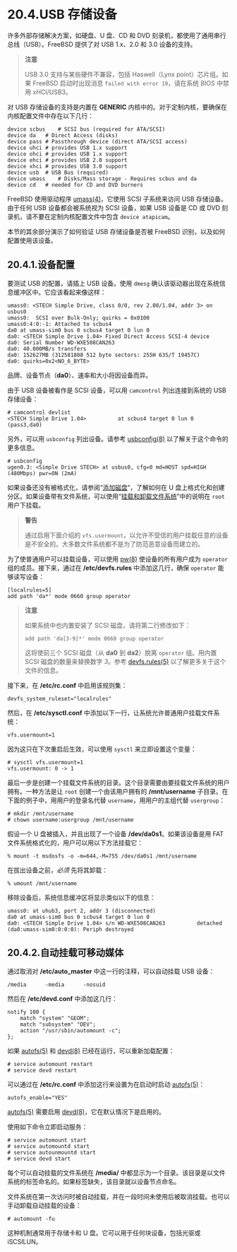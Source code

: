 # 20.4.USB 存储设备

许多外部存储解决方案，如硬盘、U 盘、CD 和 DVD 刻录机，都使用了通用串行总线（USB）。FreeBSD 提供了对 USB 1.x、2.0 和 3.0 设备的支持。

> **注意**
>
> USB 3.0 支持与某些硬件不兼容，包括 Haswell（Lynx point）芯片组。如果 FreeBSD 启动时出现消息 `failed with error 19`，请在系统 BIOS 中禁用 xHCI/USB3。

对 USB 存储设备的支持是内置在 **GENERIC** 内核中的。对于定制内核，要确保在内核配置文件中存在以下几行：

```
device scbus	# SCSI bus (required for ATA/SCSI)
device da	# Direct Access (disks)
device pass	# Passthrough device (direct ATA/SCSI access)
device uhci	# provides USB 1.x support
device ohci	# provides USB 1.x support
device ehci	# provides USB 2.0 support
device xhci	# provides USB 3.0 support
device usb	# USB Bus (required)
device umass	# Disks/Mass storage - Requires scbus and da
device cd	# needed for CD and DVD burners
```

FreeBSD 使用驱动程序 [umass(4)](https://www.freebsd.org/cgi/man.cgi?query=umass&sektion=4&format=html)，它使用 SCSI 子系统来访问 USB 存储设备。由于任何 USB 设备都会被系统视为 SCSI 设备，如果 USB 设备是 CD 或 DVD 刻录机，请不要在定制内核配置文件中包含 `device atapicam`。

本节的其余部分演示了如何验证 USB 存储设备是否被 FreeBSD 识别，以及如何配置使用该设备。

## 20.4.1.设备配置

要测试 USB 的配置，请插上 USB 设备。使用 `dmesg` 确认该驱动器出现在系统信息缓冲区中。它应该看起来像这样：

```
umass0: <STECH Simple Drive, class 0/0, rev 2.00/1.04, addr 3> on usbus0
umass0:  SCSI over Bulk-Only; quirks = 0x0100
umass0:4:0:-1: Attached to scbus4
da0 at umass-sim0 bus 0 scbus4 target 0 lun 0
da0: <STECH Simple Drive 1.04> Fixed Direct Access SCSI-4 device
da0: Serial Number WD-WXE508CAN263
da0: 40.000MB/s transfers
da0: 152627MB (312581808 512 byte sectors: 255H 63S/T 19457C)
da0: quirks=0x2<NO_6_BYTE>
```

品牌、设备节点（**da0**）、速率和大小将因设备而异。

由于 USB 设备被看作是 SCSI 设备，可以用 `camcontrol` 列出连接到系统的 USB 存储设备：

```
# camcontrol devlist
<STECH Simple Drive 1.04>          at scbus4 target 0 lun 0 (pass3,da0)
```

另外，可以用 `usbconfig` 列出设备。请参考 [usbconfig(8)](https://www.freebsd.org/cgi/man.cgi?query=usbconfig&sektion=8&format=html) 以了解关于这个命令的更多信息。

```
# usbconfig
ugen0.3: <Simple Drive STECH> at usbus0, cfg=0 md=HOST spd=HIGH (480Mbps) pwr=ON (2mA)
```

如果设备还没有被格式化，请参阅“[添加磁盘](https://docs.freebsd.org/en/books/handbook/disks/#disks-adding)”，了解如何在 U 盘上格式化和创建分区。如果设备带有文件系统，可以使用“[挂载和卸载文件系统](https://docs.freebsd.org/en/books/handbook/basics/index.html#mount-unmount)”中的说明在 `root` 用户下挂载。

> **警告**
>
> 通过启用下面介绍的 `vfs.usermount`，以允许不受信的用户挂载任意的设备是不安全的。大多数文件系统都不是为了防范恶意设备而建立的。

为了使普通用户可以挂载设备，可以使用 [pw(8)](https://www.freebsd.org/cgi/man.cgi?query=pw&sektion=8&format=html) 使设备的所有用户成为 `operator` 组的成员。接下来，通过在 **/etc/devfs.rules** 中添加这几行，确保 `operator` 能够读写设备：

```
[localrules=5]
add path 'da*' mode 0660 group operator
```

> **注意**
>
> 如果系统中也内置安装了 SCSI 磁盘，请将第二行修改如下：
>
> ```
> add path 'da[3-9]*' mode 0660 group operator
> ```
>
> 这将使前三个 SCSI 磁盘（从 **da0** 到 **da2**）脱离 `operator` 组。用内置 SCSI 磁盘的数量来替换数字 _3_。参考 [devfs.rules(5)](https://www.freebsd.org/cgi/man.cgi?query=devfs.rules&sektion=5&format=html) 以了解更多关于这个文件的信息。

接下来，在 **/etc/rc.conf** 中启用该规则集：

```
devfs_system_ruleset="localrules"
```

然后，在 **/etc/sysctl.conf** 中添加以下一行，让系统允许普通用户挂载文件系统：

```
vfs.usermount=1
```

因为这只在下次重启后生效，可以使用 `sysctl` 来立即设置这个变量：

```
# sysctl vfs.usermount=1
vfs.usermount: 0 -> 1
```

最后一步是创建一个挂载文件系统的目录。这个目录需要由要挂载文件系统的用户拥有。一种方法是让 `root` 创建一个由该用户拥有的 **/mnt/username** 子目录。在下面的例子中，用用户的登录名代替 `username`，用用户的主组代替 `usergroup`：

```
# mkdir /mnt/username
# chown username:usergroup /mnt/username
```

假设一个 U 盘被插入，并且出现了一个设备 **/dev/da0s1**。如果该设备是用 FAT 文件系统格式化的，用户可以用以下方法挂载它：

```
% mount -t msdosfs -o -m=644,-M=755 /dev/da0s1 /mnt/username
```

在拔出设备之前，_必须_ 先将其卸载：

```
% umount /mnt/username
```

移除设备后，系统信息缓冲区将显示类似以下的信息：

```
umass0: at uhub3, port 2, addr 3 (disconnected)
da0 at umass-sim0 bus 0 scbus4 target 0 lun 0
da0: <STECH Simple Drive 1.04> s/n WD-WXE508CAN263          detached
(da0:umass-sim0:0:0:0): Periph destroyed
```

## 20.4.2.自动挂载可移动媒体

通过取消对 **/etc/auto_master** 中这一行的注释，可以自动挂载 USB 设备：

```
/media		-media		-nosuid
```

然后在 **/etc/devd.conf** 中添加这几行：

```
notify 100 {
	match "system" "GEOM";
	match "subsystem" "DEV";
	action "/usr/sbin/automount -c";
};
```

如果 [autofs(5)](https://www.freebsd.org/cgi/man.cgi?query=autofs&sektion=5&format=html) 和 [devd(8)](https://www.freebsd.org/cgi/man.cgi?query=devd&sektion=8&format=html) 已经在运行，可以重新加载配置：

```
# service automount restart
# service devd restart
```

可以通过在 **/etc/rc.conf** 中添加这行来设置为在启动时启动 [autofs(5)](https://www.freebsd.org/cgi/man.cgi?query=autofs&sektion=5&format=html)：

```
autofs_enable="YES"
```

[autofs(5)](https://www.freebsd.org/cgi/man.cgi?query=autofs&sektion=5&format=html) 需要启用 [devd(8)](https://www.freebsd.org/cgi/man.cgi?query=devd&sektion=8&format=html)，它在默认情况下是启用的。

使用如下命令立即启动服务：

```
# service automount start
# service automountd start
# service autounmountd start
# service devd start
```

每个可以自动挂载的文件系统在 **/media/** 中都显示为一个目录。该目录是以文件系统的标签命名的。如果标签缺失，该目录就以设备节点命名。

文件系统在第一次访问时被自动挂载，并在一段时间未使用后被取消挂载。也可以手动卸载自动挂载的设备：

```
# automount -fu
```

这种机制通常用于存储卡和 U 盘。它可以用于任何块设备，包括光驱或 iSCSILUN。